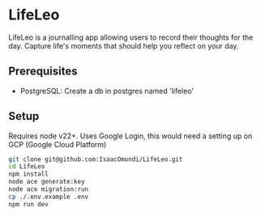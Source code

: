 # LifeLeo
LifeLeo is a journalling app allowing users to record their thoughts for the day. Capture life's moments that should help you reflect on your day. 

## Prerequisites
- PostgreSQL: Create a db in postgres named 'lifeleo'
## Setup
Requires node v22+. 
Uses Google Login, this would need a setting up on GCP (Google Cloud Platform)
```bash
git clone git@github.com:IsaacOmondi/LifeLeo.git
cd LifeLeo
npm install
node ace generate:key
node ace migration:run
cp ./.env.example .env
npm run dev
```
